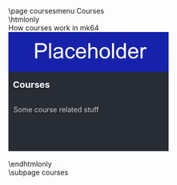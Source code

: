 \page coursesmenu Courses

\htmlonly

How courses work in mk64

<style>
.pagebutton {
    display: inline-block;
    margin-right: 1em;
    margin-bottom: 1em;
}
.pagelink {
    display: block;
    background-color: rgb(40, 44, 52);
    width: 320px;
}
.pageimg {
    display: inline-block;
    width: 100%;
    position: relative;
    overflow: hidden;
}
.content {
    color: white;
    font-size: 1em;
    padding: 0;
    margin: 0;
}
.pageheading {
    padding: .5em .5em;
    font-size: 18px;
    color: white;
    font-weight: bold;
}
.pagedescription {
    color: #fff;
    border-color: transparent;
    opacity: 0.75;
    height: 84px;
    text-overflow: ellipsis;
    overflow: hidden;
    margin-top: 10px;
    display: block;
    padding: 10px;
    text-decoration: none;
    line-height: 1.64em;
    font-size: 1em;
    font-weight: normal;
}
.pagea {
    display: inline-block;
}
p {
    margin: 0;
    padding: 0;
}
</style>

<div class="pagebutton">
<a class="pagea" href="courses.html">
<div class="pagelink">
  <div class="pageimg"><img width=320 src="placeholder.png" /></div>
  <div class="content">
    <div class="pageheading">Courses</div>
    <div class="pagedescription">
      <p>Some course related stuff</p>
    </div>
  </div>
</div>
</a>
</div>

\endhtmlonly

\subpage courses

